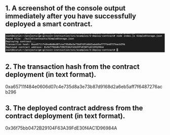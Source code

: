
## 1. A screenshot of the console output immediately after you have successfully deployed a smart contract.
![](./contract_deploy.png)
## 2. The transaction hash from the contract deployment (in text format).
0xa65711f484e0606d07c4e735d8a3e73b87d9168d2a6eb5aff7f6487276acb296
## 3. The deployed contract address from the contract deployment (in text format).
0x36f75bb0472B29104F63A39FdE30f4AC1D96984A

